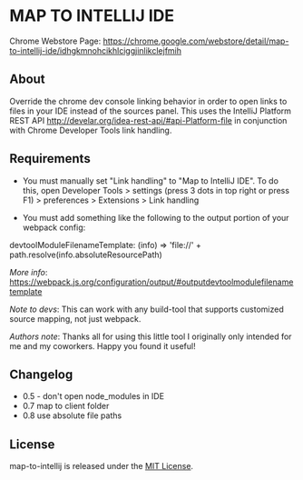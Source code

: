 # MAP TO INTELLIJ IDE
Chrome Webstore Page: https://chrome.google.com/webstore/detail/map-to-intellij-ide/idhgkmnohcikhlciggjinlikclejfmih

## About
Override the chrome dev console linking behavior in order to open links to files in your IDE instead of the sources panel. This uses the IntelliJ Platform REST API http://develar.org/idea-rest-api/#api-Platform-file in conjunction with Chrome Developer Tools link handling.

## Requirements

- You must manually set "Link handling" to "Map to IntelliJ IDE". To do this, open Developer Tools > settings (press 3 dots in top right or press F1) > preferences > Extensions > Link handling

- You must add something like the following to the output portion of your webpack config:

devtoolModuleFilenameTemplate: (info) => 'file://' + path.resolve(info.absoluteResourcePath)

*More info*: https://webpack.js.org/configuration/output/#outputdevtoolmodulefilenametemplate

*Note to devs*: This can work with any build-tool that supports customized source mapping, not just webpack.

*Authors note*: Thanks all for using this little tool I originally only intended for me and my coworkers. Happy you found it useful!

## Changelog

- 0.5 - don't open node_modules in IDE
- 0.7 map to client folder
- 0.8 use absolute file paths

## License
map-to-intellij is released under the [MIT License](https://opensource.org/licenses/MIT).
